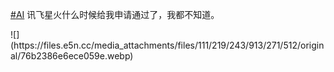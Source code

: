 <p><a href="https://e5n.cc/tags/AI" class="mention hashtag" rel="tag">#<span>AI</span></a> 讯飞星火什么时候给我申请通过了，我都不知道。</p>
![](https://files.e5n.cc/media_attachments/files/111/219/243/913/271/512/original/76b2386e6ece059e.webp)